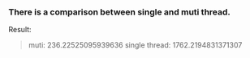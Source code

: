 ### There is a comparison between single and muti thread.
Result:
>    muti: 236.22525095939636
>   single thread: 1762.2194831371307
